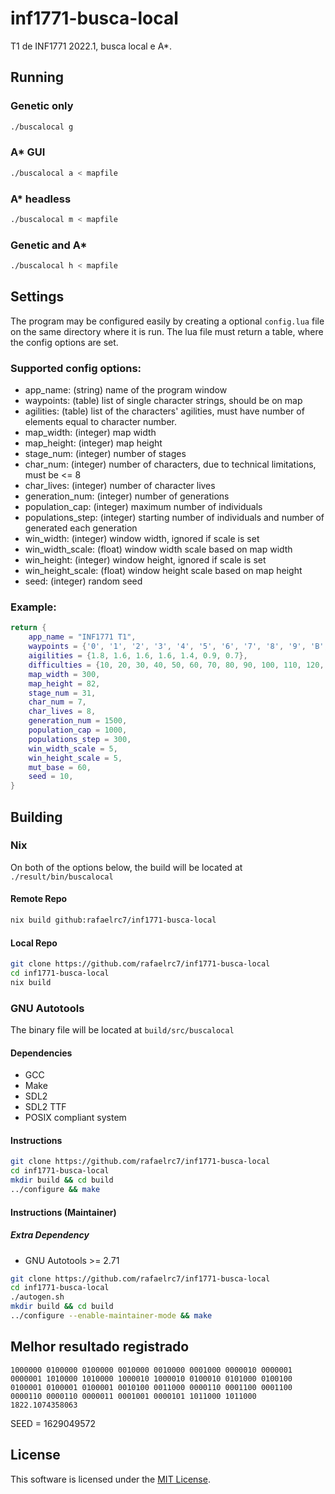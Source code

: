 # inf1771-busca-local
T1 de INF1771 2022.1, busca local e A*.

## Running

### Genetic only
```sh
./buscalocal g
```

### A* GUI
```sh
./buscalocal a < mapfile
```

### A* headless
```sh
./buscalocal m < mapfile
```

### Genetic and A*
```sh
./buscalocal h < mapfile
```

## Settings
The program may be configured easily by creating a optional ```config.lua```
file on the same directory where it is run. The lua file must return a table,
where the config options are set.

### Supported config options:
- app_name: (string) name of the program window
- waypoints: (table) list of single character strings, should be on map
- agilities: (table) list of the characters' agilities, must have number of
  elements equal to character number.
- map_width: (integer) map width
- map_height: (integer) map height
- stage_num: (integer) number of stages
- char_num: (integer) number of characters, due to technical limitations, must
  be <= 8
- char_lives: (integer) number of character lives
- generation_num: (integer) number of generations
- population_cap: (integer) maximum number of individuals
- populations_step: (integer) starting number of individuals and number of
  generated each generation
- win_width: (integer) window width, ignored if scale is set
- win_width_scale: (float) window width scale based on map width
- win_height: (integer) window height, ignored if scale is set
- win_height_scale: (float) window height scale based on map height
- seed: (integer) random seed

### Example:
```lua
return {
	app_name = "INF1771 T1",
	waypoints = {'0', '1', '2', '3', '4', '5', '6', '7', '8', '9', 'B', 'C', 'D', 'E', 'G', 'H', 'I', 'J', 'K', 'L', 'N', 'O', 'P', 'Q', 'S', 'T', 'U', 'V', 'W', 'X', 'Y', 'Z'},
	aigilities = {1.8, 1.6, 1.6, 1.6, 1.4, 0.9, 0.7},
	difficulties = {10, 20, 30, 40, 50, 60, 70, 80, 90, 100, 110, 120, 130, 140, 150, 160, 170 , 180, 190, 200, 210, 220, 230, 240, 250, 260, 270, 280, 290, 300, 310},
	map_width = 300,
	map_height = 82,
	stage_num = 31,
	char_num = 7,
	char_lives = 8,
	generation_num = 1500,
	population_cap = 1000,
	populations_step = 300,
	win_width_scale = 5,
	win_height_scale = 5,
	mut_base = 60,
	seed = 10,
}
```

## Building

### Nix

On both of the options below, the build will be located at ```./result/bin/buscalocal```

#### Remote Repo
```sh
nix build github:rafaelrc7/inf1771-busca-local
```

#### Local Repo
```sh
git clone https://github.com/rafaelrc7/inf1771-busca-local
cd inf1771-busca-local
nix build
```

### GNU Autotools
The binary file will be located at ```build/src/buscalocal```

#### Dependencies
- GCC
- Make
- SDL2
- SDL2 TTF
- POSIX compliant system

#### Instructions
```sh
git clone https://github.com/rafaelrc7/inf1771-busca-local
cd inf1771-busca-local
mkdir build && cd build
../configure && make
```

#### Instructions (Maintainer)
##### Extra Dependency
- GNU Autotools >= 2.71

```sh
git clone https://github.com/rafaelrc7/inf1771-busca-local
cd inf1771-busca-local
./autogen.sh
mkdir build && cd build
../configure --enable-maintainer-mode && make
```


## Melhor resultado registrado
```
1000000 0100000 0100000 0010000 0010000 0001000 0000010 0000001 0000001 1010000 1010000 1000010 1000010 0100010 0101000 0100100 0100001 0100001 0100001 0010100 0011000 0000110 0001100 0001100 0000110 0000110 0000011 0001001 0000101 1011000 1011000 	1822.1074358063
```
SEED = 1629049572


## License
This software is licensed under the [MIT License](/COPYING).

